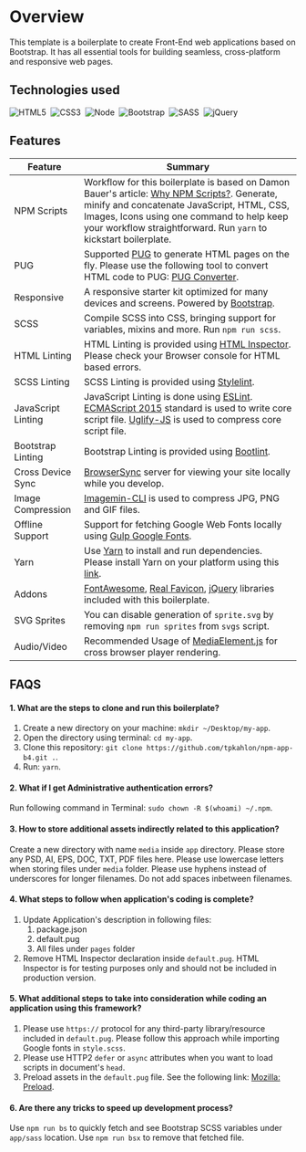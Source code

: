 # Overview
This template is a boilerplate to create Front-End web applications based on Bootstrap. It has all essential tools for building seamless, cross-platform and responsive web pages.

## Technologies used

![HTML5](https://cdn0.iconfinder.com/data/icons/long-shadow-web-icons/512/html-64.png)&nbsp;&nbsp;![CSS3](https://cdn0.iconfinder.com/data/icons/long-shadow-web-icons/512/css-64.png)&nbsp;&nbsp;![Node](https://cdn0.iconfinder.com/data/icons/long-shadow-web-icons/512/nodejs-64.png)&nbsp;&nbsp;![Bootstrap](https://cdn0.iconfinder.com/data/icons/long-shadow-web-icons/512/boostrap-64.png)&nbsp;&nbsp;![SASS](https://cdn0.iconfinder.com/data/icons/long-shadow-web-icons/512/sass-64.png)&nbsp;&nbsp;![jQuery](https://cdn0.iconfinder.com/data/icons/long-shadow-web-icons/512/jquery-64.png)

## Features

| Feature | Summary |
| --- | --- |
| NPM Scripts | Workflow for this boilerplate is based on Damon Bauer's article: [Why NPM Scripts?](https://css-tricks.com/why-npm-scripts). Generate, minify and concatenate JavaScript, HTML, CSS, Images, Icons using one command to help keep your workflow straightforward. Run `yarn` to kickstart boilerplate.
| PUG | Supported [PUG](https://pugjs.org/api/getting-started.html) to generate HTML pages on the fly. Please use the following tool to convert HTML code to PUG: [PUG Converter](https://hadijaveed.github.io/All-Convertors).
| Responsive | A responsive starter kit optimized for many devices and screens. Powered by [Bootstrap](http://getbootstrap.com).
| SCSS | Compile SCSS into CSS, bringing support for variables, mixins and more. Run `npm run scss`.
| HTML Linting | HTML Linting is provided using [HTML Inspector](https://cdnjs.cloudflare.com/ajax/libs/html-inspector/0.8.2/html-inspector.js). Please check your Browser console for HTML based errors.
| SCSS Linting | SCSS Linting is provided using [Stylelint](https://www.npmjs.com/package/stylelint).
| JavaScript Linting | JavaScript Linting is done using [ESLint](https://eslint.org). [ECMAScript 2015](http://babeljs.io/learn-es2015) standard is used to write core script file. [Uglify-JS](https://www.npmjs.com/package/uglify-js) is used to compress core script file.
| Bootstrap Linting | Bootstrap Linting is provided using [Bootlint](https://www.npmjs.com/package/bootlint).
| Cross Device Sync | [BrowserSync](https://www.browsersync.io) server for viewing your site locally while you develop.
| Image Compression | [Imagemin-CLI](https://www.npmjs.com/package/imagemin-cli) is used to compress JPG, PNG and GIF files.
| Offline Support | Support for fetching Google Web Fonts locally using [Gulp Google Fonts](https://www.npmjs.com/package/gulp-google-webfonts).
| Yarn | Use [Yarn](https://yarnpkg.com/en/) to install and run dependencies. Please install Yarn on your platform using this [link](https://yarnpkg.com/en/docs/install).
| Addons | [FontAwesome](http://fontawesome.io/icons), [Real Favicon](http://realfavicongenerator.net), [jQuery](http://jquery.com) libraries included with this boilerplate.
| SVG Sprites | You can disable generation of `sprite.svg` by removing `npm run sprites` from `svgs` script.
| Audio/Video | Recommended Usage of [MediaElement.js](https://www.mediaelementjs.com/) for cross browser player rendering.

## FAQS

#### 1. What are the steps to clone and run this boilerplate?
1.  Create a new directory on your machine: `mkdir ~/Desktop/my-app`.
2.  Open the directory using terminal: `cd my-app`.
3.  Clone this repository: `git clone https://github.com/tpkahlon/npm-app-b4.git .`.
4.  Run: `yarn`.
#### 2. What if I get Administrative authentication errors?
Run following command in Terminal: `sudo chown -R $(whoami) ~/.npm`.
#### 3. How to store additional assets indirectly related to this application?
Create a new directory with name `media` inside `app` directory. Please store any PSD, AI, EPS, DOC, TXT, PDF files here. Please use lowercase letters when storing files under `media` folder. Please use hyphens instead of underscores for longer filenames. Do not add spaces inbetween filenames.
#### 4. What steps to follow when application's coding is complete?
1.  Update Application's description in following files:
    1.  package.json
    3.  default.pug
    4.  All files under `pages` folder
2.  Remove HTML Inspector declaration inside `default.pug`. HTML Inspector is for testing purposes only and should not be included in production version.
#### 5. What additional steps to take into consideration while coding an application using this framework?
1.  Please use `https://` protocol for any third-party library/resource included in `default.pug`. Please follow this approach while importing Google fonts in `style.scss`.
2.  Please use HTTP2 `defer` or `async` attributes when you want to load scripts in document's `head`.
3.  Preload assets in the `default.pug` file. See the following link: [Mozilla: Preload](https://developer.mozilla.org/en-US/docs/Web/HTML/Link_types).
#### 6. Are there any tricks to speed up development process?
Use `npm run bs` to quickly fetch and see Bootstrap SCSS variables under `app/sass` location. Use `npm run bsx` to remove that fetched file.
